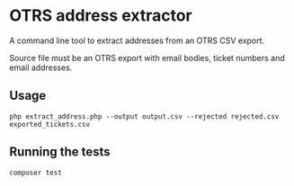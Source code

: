 # OTRS address extractor

A command line tool to extract addresses from an OTRS CSV export.

Source file must be an OTRS export with email bodies, ticket numbers and email addresses.

## Usage

    php extract_address.php --output output.csv --rejected rejected.csv exported_tickets.csv

## Running the tests

    composer test